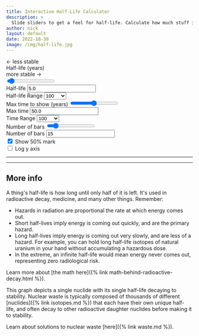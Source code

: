 ```yaml
---
title: Interactive Half-Life Calculator
description: >
  Slide sliders to get a feel for half-life. Calculate how much stuff is left after a few half-lives.
author: nick
layout: default
date: 2022-10-30
image: /img/half-life.jpg
---
```


<div class="row">
<div class="col-12" markdown="1">

<div class="row">
<div class="col-8">


<div class="row">
<div class="col-4">
<span class="float-start fw-light fst-italic">&#8592; less stable</span>
</div>
<div class="col-4 text-center">
<label for="halflife" class="form-label">
Half-life (years)
</label>
</div>
<div class="col-4">
<span class="float-end fw-light fst-italic">more stable &#8594;</span>
</div>
</div>


<input type="range" value="5.0" step="1" min="1" class="form-range" id="halflife">
</div>
<div class="col-2" markdown="1">
<label for="value">Half-life</label>
<input type="text" value="5.0" class="form-control" id="value">
</div>
<div class="col-1 px-0 mx-0">
<label for="hl-range-select">Half-life Range</label>
<select class="form-select" aria-label="Half-life Range" id="hl-range-select">
  <option value="100">100</option>
  <option value="1000">1,000</option>
  <option value="10000">10 k</option>
  <option value="100000">100 k</option>
  <option value="1000000">1 M</option>
  <option value="10000000">10 M</option>
  <option value="100000000">100 M</option>
  <option value="1000000000">1 B</option>
  <option value="10000000000">10 B</option>
</select>
</div>
</div>
<div class="row">

<div class="col-3">
<label for="maxtime" class="form-label">Max time to show (years)</label>
<input type="range" value="50.0" min="1" step="1" class="form-range" id="maxtime">
</div>
<div class="col-2">
<label for="maxtime-val">Max time</label>
<input type="text" value="50.0" class="form-control" id="maxtime-val">
</div>
<div class="col-1 px-0 mx-0">
<label for="time-range-select">Time Range</label>
<select class="form-select" aria-label="Time Range" id="time-range-select">
  <option value="100">100</option>
  <option value="1000">1,000</option>
  <option value="10000">10 k</option>
  <option value="100000">100 k</option>
  <option value="1000000">1 M</option>
  <option value="10000000">10 M</option>
  <option value="100000000">100 M</option>
  <option value="1000000000">1 B</option>
  <option value="10000000000">10 B</option>
</select>
</div>
<div class="col-2" markdown="1">
<label for="numbars-range" class="form-label">Number of bars</label>
<input type="range" value="15" min="1" step="1" class="form-range" id="numbars-range">
</div>
<div class="col-2" markdown="1">
<label for="numbars-val" class="form-label">Number of bars</label>
<input type="text" value="15" class="form-control" id="numbars-val">
</div>
<div class="col-2" markdown="1">
<!-- disable logx for now b/c bars get misleadingly wide -->
<div class="form-check">
  <input hidden class="form-check-input" type="checkbox" value="" id="logx">
  <label hidden class="form-check-label" for="logx">
    Log x axis
  </label>
</div>
<div class="form-check">
  <input class="form-check-input" type="checkbox" checked value="" id="hlnote">
  <label class="form-check-label" for="hlnote">
    Show 50% mark
  </label>
</div>
<div class="form-check">
  <input class="form-check-input" type="checkbox" value="" id="logy" >
  <label class="form-check-label" for="logy">
    Log y axis
  </label>
</div>
</div>

</div>

<hr/>

<div class="row">
<div class="col-md-12" id='plot'></div>
</div>

<hr/>

## More info

A thing's half-life is how long until only half of it is left. It's used
in radioactive decay, medicine, and many other things. Remember:

* Hazards in radiation are proportional the rate at which energy comes out. 
* Short half-lives imply energy is coming out quickly, and are the primary hazard.
* Long half-lives imply energy is coming out very slowly, and are less
of a hazard. For example, you can hold long half-life isotopes of natural
uranium in your hand without accumulating a hazardous dose.
* In the extreme, an infinite half-life would mean energy never comes out, representing zero radiological risk. 

Learn more about [the math here]({% link math-behind-radioactive-decay.html %}).

This graph depicts a single nuclide with its single half-life decaying to stability. Nuclear
waste is typically composed of thousands of different [nuclides]({% link isotopes.md %}) that
each have their own unique half-life, and often decay to other radioactive daughter
nuclides before making it to stability.

Learn about solutions to nuclear waste [here]({% link waste.md %}).

<script src='https://cdn.plot.ly/plotly-2.16.1.min.js'></script>

<script>

let halflife=document.getElementById("halflife");
let number=document.getElementById('value')
let hl_range_select=document.getElementById('hl-range-select')
let maxtime_range=document.getElementById("maxtime");
let maxtime_val=document.getElementById('maxtime-val')
let time_range_select=document.getElementById('time-range-select')
let numbars_range=document.getElementById("numbars-range");
let numbars_val=document.getElementById('numbars-val')
let logx=document.getElementById('logx')
let logy=document.getElementById('logy')
let hlnote=document.getElementById('hlnote')

halflife.addEventListener("input",(e)=>{
    let val = parseFloat(e.target.value);
    if (val<parseFloat(0.0)) {
        return
    }
  number.value=val;
  compute();
})
number.addEventListener("input",(e)=>{
  halflife.value=e.target.value;
  compute();
})
hl_range_select.addEventListener("change",(e)=>{
  halflife.max=e.target.value;
})

maxtime_range.addEventListener("input",(e)=>{
    let val = parseFloat(e.target.value);
    if (val<parseFloat(0.0)) {
        return
    }
  maxtime_val.value=val;
  compute();
})
maxtime_val.addEventListener("input",(e)=>{
  maxtime_range.value=e.target.value;
  compute();
})
time_range_select.addEventListener("change",(e)=>{
  maxtime_range.max=e.target.value;
})

numbars_range.addEventListener("input",(e)=>{
    let val = parseFloat(e.target.value);
    if (val<parseFloat(0.0)) {
        return
    }
  numbars_val.value=val;
  compute();
})
numbars_val.addEventListener("input",(e)=>{
  numbars_range.value=e.target.value;
  compute();
})
logx.addEventListener("input",(e)=>{
  compute();
})
logy.addEventListener("input",(e)=>{
  compute();
})
hlnote.addEventListener("input",(e)=>{
  compute();
})


function compute() {
    let maxtime = Number(maxtime_val.value);
    let initial = 100;
    let numbars = Number(numbars_val.value);
    let halflife = Number(number.value);
    // if they want 10 bars between 0 and 100 years, 
    // then the 10th bar with have index 9, and we need 9/10
    let times = Array.from({length: numbars}, (x, i) => i*maxtime/(numbars-1));
    let times2 = Array.from({length: 50}, (x, i) => i*maxtime/(50-1));
    let dec_const = Math.log(2)/halflife;

    // update line data
    let line_vals = times2.map((time) => initial*Math.exp(-dec_const * time))
    let line = {
        x: times2,
        y: line_vals,
        type: 'scatter',
        showlegend: false,
        marker: {
            "color": "black",
          }
    };
    // update bars data
    let rvals = times.map((time) => initial*Math.exp(-dec_const * time))
    let radioactive = {
        x: times,
        y: rvals,
        text: rvals.map((val) => String(val.toFixed(1))),
        name: 'Still radioactive',
        type: 'bar',
        marker: {
            "color": "firebrick",
            "pattern": {
              "solidity": 0.5
            }
          }
    };
    let decayed = {
        x: times,
        y: times.map((time) => initial*(1-Math.exp(-dec_const * time))),
        name: 'No longer radioactive',
        type: 'bar',
        marker: {
            "color": "burlywood",
            "pattern": {
              "shape": "x",
              "solidity": 0.5
            }
          }
    };

    /*
    if (numbars>30){ 
      // with too many bars the axis label gets too crowded
      // Hmm actually this isn't toggling back to auto when we have
      // lots of bars and performance tanks so we better just leave 
      // autoformatting on for now.
      layout.xaxis.autotick = true;
      layout.xaxis.autorange = true;
      layout.xaxis.dtick = '';
      layout.xaxis.ticks = '';
    } else {
      layout.xaxis.autotick = false;
      layout.xaxis.dtick = (maxtime/numbars);
    }
    */

    let halfpoint;
    if(logy.checked) {
      layout.yaxis.type="log"
      // on log plots the half-way point goofs it up so we have to manually
      // map the annotation
      halfpoint = Math.log10(initial * 0.5)

    }
    else {
      layout.yaxis.type=""
      halfpoint = initial * 0.5
    }
    if(logx.checked) {
      layout.xaxis.type="log"
    }
    else {
      layout.xaxis.type=""
    }

  if (hlnote.checked && halflife<=maxtime) {

    layout.annotations= [
      {
        x: halflife,
        y: halfpoint,
        xref: 'x',
        yref: 'y',
        text: 'Half of the<br>atoms remain',
        showarrow: true,
        font: {
          size: 16,
        },
        arrowhead: 7,
        opacity: 0.8,
        bgcolor: 'white',
        ax: 0,
        ay: -40
      }
    ]
  }
  else {
    layout.annotations=[]
  }

    var data=[line, radioactive, decayed ];
    Plotly.react('plot', data, layout);
    
}


var trace1 = { };
var trace2 = { };
var data = [trace1, trace2];

var layout = {barmode: 'stack', 
  yaxis: {
      type: 'linear', autorange: true ,
      title: { 
      text: 'Number of atoms',
        },
    }, 
  xaxis: { autotick: true, nticks: 10,
  title: {
        text: 'Time (years)', 
  }},
  showlegend: true,
  legend: {
    x: 1,
    xanchor: 'right',
    y: 1,
    font: {
        size: 18,
    },
    orientation: "h",
    bgcolor: 'rgba(255,255,255,0.8)'
  }, 
  autosize: true,
  margin: {
      t: 0
    },
};

var config = {
  'displayModeBar': false
}

Plotly.newPlot('plot', data, layout, config);

window.onresize = function() {
    Plotly.relayout('plot', {})
}

// compute initial values
compute();


</script>

</div>
</div>
